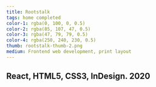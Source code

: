 ```yaml
---
title: Rootstalk
tags: home completed
color-1: rgba(0, 100, 0, 0.5)
color-2: rgba(85, 107, 47, 0.5)
color-3: rgba(47, 79, 79, 0.5)
color-4: rgba(250, 240, 230, 0.5)
thumb: rootstalk-thumb-2.png
medium: Frontend web development, print layout
---
```


## React, HTML5, CSS3, InDesign. 2020
